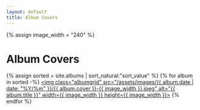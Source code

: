 ```yaml
---
layout: default
title: Album Covers
---
```

{% assign image_width = "240" %}
# Album Covers
{% assign sorted = site.albums | sort_natural:"sort_value" %}
{% for album in sorted -%}
<a href="{{ album.url }}"><img class="albumgrid" src="/assets/images/{{ album.date | date: "%Y/%m" }}/{{ album.cover }}-{{ image_width }}.jpeg" alt="{{ album.title }}" width={{ image_width }} height={{ image_width }}></a>
{% endfor %}
